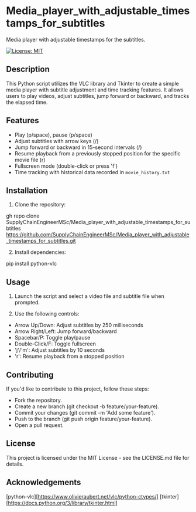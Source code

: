 # Media_player_with_adjustable_timestamps_for_subtitles
Media player with adjustable timestamps for the subtitles.

[![License: MIT](https://img.shields.io/badge/License-MIT-yellow.svg)](https://opensource.org/licenses/MIT)

## Description

This Python script utilizes the VLC library and Tkinter to create a simple media player with subtitle adjustment and time tracking features. It allows users to play videos, adjust subtitles, jump forward or backward, and tracks the elapsed time.

## Features

- Play (p/space), pause (p/space)
- Adjust subtitles with arrow keys (<Up>/<Down>)
- Jump forward or backward in 15-second intervals (<Right>/<Left>)
- Resume playback from a previously stopped position for the specific movie file (r)
- Fullscreen mode (double-click or press 'f')
- Time tracking with historical data recorded in `movie_history.txt`

## Installation

1. Clone the repository:

gh repo clone SupplyChainEngineerMSc/Media_player_with_adjustable_timestamps_for_subtitles
https://github.com/SupplyChainEngineerMSc/Media_player_with_adjustable_timestamps_for_subtitles.git

2. Install dependencies:

pip install python-vlc


## Usage
1. Launch the script and select a video file and subtitle file when prompted.

2. Use the following controls:

* Arrow Up/Down: Adjust subtitles by 250 milliseconds
* Arrow Right/Left: Jump forward/backward
* Spacebar/P: Toggle play/pause
* Double-Click/F: Toggle fullscreen
* 'j'/'m': Adjust subtitles by 10 seconds
* 'r': Resume playback from a stopped position


## Contributing
If you'd like to contribute to this project, follow these steps:

* Fork the repository.
* Create a new branch (git checkout -b feature/your-feature).
* Commit your changes (git commit -m 'Add some feature').
* Push to the branch (git push origin feature/your-feature).
* Open a pull request.


## License
This project is licensed under the MIT License - see the LICENSE.md file for details.

## Acknowledgements
[python-vlc][https://www.olivieraubert.net/vlc/python-ctypes/]
[tkinter][https://docs.python.org/3/library/tkinter.html]
